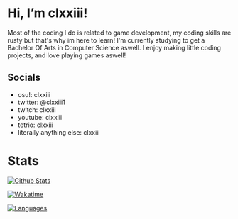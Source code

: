 # Hi, I’m clxxiii!
Most of the coding I do is related to game development, my coding skills are rusty but that's why im here to learn! 
I'm currently studying to get a Bachelor Of Arts in Computer Science aswell.
I enjoy making little coding projects, and love playing games aswell!
## Socials
- osu!: clxxiii
- twitter: @clxxiii1
- twitch: clxxiii
- youtube: clxxiii
- tetrio: clxxiii
- literally anything else: clxxiii

# Stats
[![Github Stats](https://github-readme-stats.vercel.app/api?username=clxxiii&bg_color=60,26b0b9,3ad36d&text_color=FFFFFFCC&title_color=FFFFFF&hide_border=true&border_radius=25)](https://github.com/anuraghazra/github-readme-stats)

[![Wakatime](https://github-readme-stats.vercel.app/api/wakatime?username=clxxiii&bg_color=60,26b0b9,3ad36d&text_color=FFFFFFCC&title_color=FFFFFF&hide_border=true&border_radius=25)](https://github.com/anuraghazra/github-readme-stats)

[![Languages](https://github-readme-stats.vercel.app/api/top-langs?username=clxxiii&bg_color=60,26b0b9,3ad36d&text_color=FFFFFFCC&title_color=FFFFFF&hide_border=true&border_radius=25&layout=compact)](https://github.com/anuraghazra/github-readme-stats)

<!---
clxxiii/clxxiii is a ✨ special ✨ repository because its `README.md` (this file) appears on your GitHub profile.
You can click the Preview link to take a look at your changes.
--->
